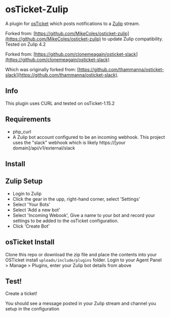 osTicket-Zulip
==============
A plugin for [osTicket](https://osticket.com) which posts notifications to a [Zulip](https://zulipchat.com/) stream.

Forked from: [https://github.com/MikeColes/osticket-zulip](https://github.com/MikeColes/osticket-zulip) to update Zulip compatibility. Tested on Zulip 4.2

Forked from: [https://github.com/clonemeagain/osticket-slack](https://github.com/clonemeagain/osticket-slack)

Which was originally forked from: [https://github.com/thammanna/osticket-slack](https://github.com/thammanna/osticket-slack).

Info
------
This plugin uses CURL and tested on osTicket-1.15.2

## Requirements
- php_curl
- A Zulip bot account configured to be an incoming webhook. This project uses the "slack" webhook which is likely https://[your domain]/api/v1/external/slack

Install
--------

## Zulip Setup
- Login to Zulip
- Click the gear in the upp, right-hand corner, select 'Settings'
- Select 'Your Bots'
- Select 'Add a new bot'
- Select 'Incoming Webook', Give a name to your bot and record your settings to be added to the osTicket configuration.
- Click 'Create Bot'

## osTicket Install
Clone this repo or download the zip file and place the contents into your OSTicket install `uploads/include/plugins` folder.
Login to your Agent Panel > Manage > Plugins, enter your Zulip bot details from above

## Test!
Create a ticket!

You should see a message posted in your Zulip stream and channel you setup in the configuration

